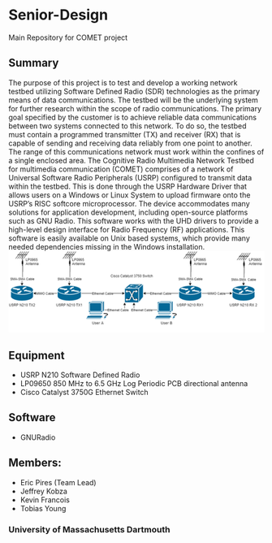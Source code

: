 # Senior-Design
Main Repository for COMET project
## Summary
The purpose of this project is to test and develop a working network testbed utilizing Software Defined Radio (SDR) technologies as the primary means of data communications. The testbed will be the underlying system for further research within the scope of radio communications. The primary goal specified by the customer is to achieve reliable data communications between two systems connected to this network. To do so, the testbed must contain a programmed transmitter (TX) and receiver (RX) that is capable of sending and receiving data reliably from one point to another. The range of this communications network must work within the confines of a single enclosed area. 
The Cognitive Radio Multimedia Network Testbed for multimedia communication (COMET) comprises of a network of Universal Software Radio Peripherals (USRP) configured to transmit data within the testbed. This is done through the USRP Hardware Driver that allows users on a Windows or Linux System to upload firmware onto the USRP’s RISC softcore microprocessor. The device accommodates many solutions for application development, including open-source platforms such as GNU Radio. This software works with the UHD drivers to provide a high-level design interface for Radio Frequency (RF) applications. This software is easily available on Unix based systems, which provide many needed dependencies missing in the Windows installation.
![Version 3.0](https://github.com/epires3/Senior-Design/blob/master/Network%20Diagram.png)
## Equipment
* USRP N210 Software Defined Radio
* LP09650 850 MHz to 6.5 GHz Log Periodic PCB directional antenna
* Cisco Catalyst 3750G Ethernet Switch
## Software
* GNURadio
## Members:
* Eric Pires (Team Lead)
* Jeffrey Kobza
* Kevin Francois
* Tobias Young
### University of Massachusetts Dartmouth

